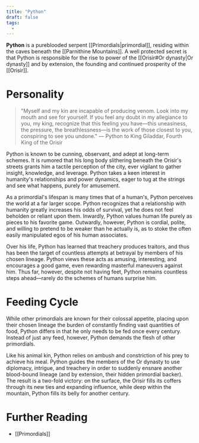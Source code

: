 ```yaml
---
title: "Python"
draft: false
tags:
  - 
---
```


**Python** is a pureblooded serpent [[Primordials|primordial]], residing within the caves beneath the [[Parnithine Mountains]]. A well protected secret is that Python is responsible for the rise to power of the [[Orisir#Or dynasty|Or dynasty]] and by extension, the founding and continued prosperity of the [[Orisir]].

# Personality
>"Myself and my kin are incapable of producing venom. Look into my mouth and see for yourself. If you feel any doubt in my allegiance to you, my king, recognize that this feeling you have—this uneasiness, the pressure, the breathlessness—is the work of those closest to you, conspiring to see you undone."
>— Python to King Giladdar, Fourth King of the Orisir

Python is known to be cunning, observant, and adept at long-term schemes. It is rumored that his long body slithering beneath the Orisir's streets grants him a tactile perception of the city, ever vigilant to gather insight, knowledge, and leverage. Python takes a keen interest in humanity's relationships and power dynamics, eager to tug at the strings and see what happens, purely for amusement.

As a primordial's lifespan is many times that of a human's, Python perceives the world at a far larger scope. Python recognizes that a relationship with humanity greatly increases his odds of survival, yet he does not feel beholden or reliant upon them. Inwardly, Python values human life purely as pieces to his favorite game. Outwardly, however, Python is cordial, polite, and willing to pretend to be weaker than he actually is, as to stoke the often easily manipulated egos of his human associates.

Over his life, Python has learned that treachery produces traitors, and thus has been the target of countless attempts at betrayal by members of his chosen lineage. Python views these acts as amusing, interesting, and encourages a good game, even rewarding masterful maneuvers against him. Thus far, however, despite not having feet, Python remains countless steps ahead—rarely do the schemes of humans surprise him. 

# Feeding Cycle
While other primordials are known for their colossal appetite, placing upon their chosen lineage the burden of constantly finding vast quantities of food, Python differs in that he only needs to be fed once every century. Instead of just any feed, however, Python demands the flesh of other primordials. 

Like his animal kin, Python relies on ambush and constriction of his prey to achieve his meal. Python guides the members of the Or dynasty to use diplomacy, intrigue, and treachery in order to suddenly ensnare another blood-bound lineage (and by extension, their hidden primordial backer). The result is a two-fold victory: on the surface, the Orisir fills its coffers through its new ties and expanding influence, while deep within the mountain, Python fills its belly for another century.

# Further Reading
- [[Primordials]]